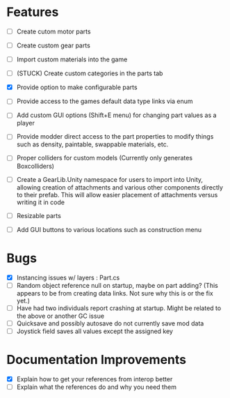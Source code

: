 # Features
- [ ] Create cutom motor parts
- [ ] Create custom gear parts
- [ ] Import custom materials into the game
- [ ] (STUCK) Create custom categories in the parts tab
- [x] Provide option to make configurable parts
- [ ] Provide access to the games default data type links via enum
- [ ] Add custom GUI options (Shift+E menu) for changing part values as a player
- [ ] Provide modder direct access to the part properties to modify things such as density, paintable, swappable materials, etc.
- [ ] Proper colliders for custom models (Currently only generates Boxcolliders)
- [ ] Create a GearLib.Unity namespace for users to import into Unity, allowing creation of attachments and various other components directly to their prefab. This will allow easier placement of attachments versus writing it in code
- [ ] Resizable parts
- [ ] Add GUI buttons to various locations such as construction menu


# Bugs
- [x] Instancing issues w/ layers : Part.cs
- [ ] Random object reference null on startup, maybe on part adding? (This appears to be from creating data links. Not sure why this is or the fix yet.)
- [ ] Have had two individuals report crashing at startup. Might be related to the above or another GC issue
- [ ] Quicksave and possibly autosave do not currently save mod data
- [ ] Joystick field saves all values except the assigned key

# Documentation Improvements
- [x] Explain how to get your references from interop better
- [ ] Explain what the references do and why you need them